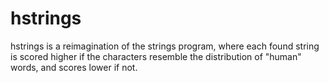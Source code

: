 # hstrings
hstrings is a reimagination of the strings program, where each found string is scored higher if the characters resemble the distribution of "human" words, and scores lower if not.
